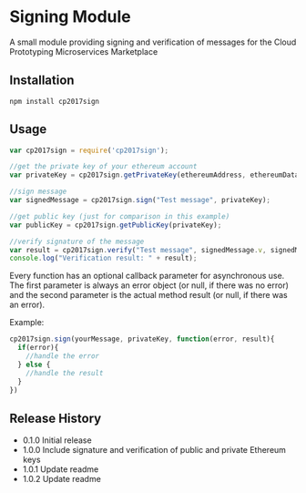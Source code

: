 Signing Module
==============

A small module providing signing and verification of messages for the Cloud Prototyping Microservices Marketplace

## Installation
```shell
npm install cp2017sign
```

## Usage
```javascript
var cp2017sign = require('cp2017sign');

//get the private key of your ethereum account
var privateKey = cp2017sign.getPrivateKey(ethereumAddress, ethereumDataDir, ethereumAccountPassword);

//sign message
var signedMessage = cp2017sign.sign("Test message", privateKey);

//get public key (just for comparison in this example)
var publicKey = cp2017sign.getPublicKey(privateKey);

//verify signature of the message
var result = cp2017sign.verify("Test message", signedMessage.v, signedMessage.r, signedMessage.s, publicKey);
console.log("Verification result: " + result);
```

Every function has an optional callback parameter for asynchronous use.
The first parameter is always an error object (or null, if there was no error) and the second parameter is the actual method result (or null, if there was an error).

Example:

```javascript
cp2017sign.sign(yourMessage, privateKey, function(error, result){
  if(error){
    //handle the error
  } else {
    //handle the result
  }
})
```
## Release History

* 0.1.0 Initial release
* 1.0.0 Include signature and verification of public and private Ethereum keys
* 1.0.1 Update readme
* 1.0.2 Update readme
